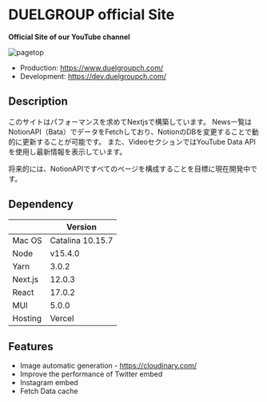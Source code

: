 # DUELGROUP official Site

**Official Site of our YouTube channel**

<img alt="pagetop" src="https://user-images.githubusercontent.com/67569270/140637534-93e5cf14-8553-4e7e-81a7-dcc09953db8c.png" />

- Production:  https://www.duelgroupch.com/
- Development: https://dev.duelgroupch.com/


## Description

このサイトはパフォーマンスを求めてNextjsで構築しています。
News一覧はNotionAPI（Bata）でデータをFetchしており、NotionのDBを変更することで動的に更新することが可能です。
また、VideoセクションではYouTube Data APIを使用し最新情報を表示しています。

将来的には、NotionAPIですべてのページを構成することを目標に現在開発中です。


## Dependency

|         | Version          |
| ------- | ---------------- |
| Mac OS  | Catalina 10.15.7 |
| Node    | v15.4.0          |
| Yarn    | 3.0.2            |
| Next.js | 12.0.3           |
| React   | 17.0.2           |
| MUI     | 5.0.0            |
| Hosting | Vercel           |


## Features

- Image automatic generation - https://cloudinary.com/
- Improve the performance of Twitter embed
- Instagram embed
- Fetch Data cache
